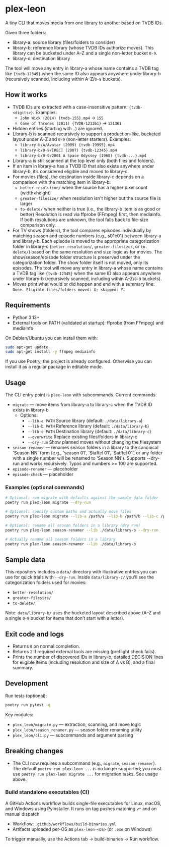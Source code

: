 # plex-leon

A tiny CLI that moves media from one library to another based on TVDB IDs.

Given three folders:
- library-a: source library (files/folders to consider)
- library-b: reference library (whose TVDB IDs authorize moves). This library can be bucketed under A–Z and a single non-letter bucket `0-9`.
- library-c: destination library

The tool will move any entry in library-a whose name contains a TVDB tag like `{tvdb-12345}` when the same ID also appears anywhere under library-b (recursively scanned, including within A–Z/`0-9` buckets).

## How it works

- TVDB IDs are extracted with a case-insensitive pattern: `{tvdb-<digits>}`. Examples:
	- `John Wick (2014) {tvdb-155}.mp4` → `155`
	- `Game of Thrones (2011) {TVDB-121361}` → `121361`
- Hidden entries (starting with `.`) are ignored.
- Library-b is scanned recursively to support a production-like, bucketed layout under A–Z and `0-9` (non-letter starters). Examples:
	- `library-b/A/Avatar (2009) {tvdb-19995}.mp4`
	- `library-b/0-9/[REC] (2007) {tvdb-12345}.mp4`
	- `library-b/0-9/2001 A Space Odyssey (1968) {tvdb-...}.mp4`
- Library-a is still scanned at the top level only (both files and folders).
- If an item in library-a has a TVDB ID that also exists anywhere under library-b, it’s considered eligible and moved to library-c.
- For movies (files), the destination inside library-c depends on a comparison with the matching item in library-b:
	- `better-resolution/` when the source has a higher pixel count (width×height)
	- `greater-filesize/` when resolution isn't higher but the source file is larger
	- `to-delete/` when neither is true (i.e., the library-b item is as good or better)
	Resolution is read via ffprobe (FFmpeg) first, then mediainfo. If both resolutions are unknown, the tool falls back to file-size comparison only.
- For TV shows (folders), the tool compares episodes individually by matching season and episode numbers (e.g., s01e01) between library-a and library-b. Each episode is moved to the appropriate categorization folder in library-c (`better-resolution/`, `greater-filesize/`, or `to-delete/`) based on the same resolution and size logic as for movies. The show/season/episode folder structure is preserved under the categorization folder. The show folder itself is not moved, only its episodes.
  The tool will move any entry in library-a whose name contains a TVDB tag like `{tvdb-12345}` when the same ID also appears anywhere under library-b (recursively scanned, including within A–Z/`0-9` buckets).
- Moves print what would or did happen and end with a summary line: `Done. Eligible files/folders moved: X; skipped: Y.`

## Requirements

- Python 3.13+
- External tools on PATH (validated at startup): ffprobe (from FFmpeg) and mediainfo

On Debian/Ubuntu you can install them with:

```bash
sudo apt-get update
sudo apt-get install -y ffmpeg mediainfo
```

If you use Poetry, the project is already configured. Otherwise you can install it as a regular package in editable mode.

## Usage

The CLI entry point is `plex-leon` with subcommands. Current commands:

- `migrate` — move items from library-a to library-c when the TVDB ID exists in library-b
	- Options:
		- `--lib-a PATH`  Source library (default: `./data/library-a`)
		- `--lib-b PATH`  Reference library (default: `./data/library-b`)
		- `--lib-c PATH`  Destination library (default: `./data/library-c`)
		- `--overwrite`   Replace existing files/folders in library-c
		- `--dry-run`     Show planned moves without changing the filesystem
- `season-renamer` — renames season folders in a library to the canonical 'Season NN' form (e.g., 'season 01', 'Staffel 01', 'Satffel 01', or any folder with a single number will be renamed to 'Season NN'). Supports --dry-run and works recursively. Typos and numbers >= 100 are supported.
- `episode-renamer` — placeholder
- `episode-check` — placeholder

### Examples (optional commands)

```bash
# Optional: run migrate with defaults against the sample data folder
poetry run plex-leon migrate --dry-run

# Optional: specify custom paths and actually move files
poetry run plex-leon migrate --lib-a /path/a --lib-b /path/b --lib-c /path/c --overwrite

# Optional: rename all season folders in a library (dry run)
poetry run plex-leon season-renamer --lib ./data/library-b --dry-run

# Actually rename all season folders in a library
poetry run plex-leon season-renamer --lib ./data/library-b
```

## Sample data

This repository includes a `data/` directory with illustrative entries you can use for quick trials with `--dry-run`.
Inside `data/library-c/` you'll see the categorization folders used for movies:
- `better-resolution/`
- `greater-filesize/`
- `to-delete/`

Note: `data/library-b/` uses the bucketed layout described above (A–Z and a single `0-9` bucket for items that don’t start with a letter).

## Exit code and logs

- Returns `0` on normal completion.
- Returns `2` if required external tools are missing (preflight check fails).
- Prints the number of discovered IDs in library-b, detailed DECISION lines for eligible items (including resolution and size of A vs B), and a final summary.

## Development

Run tests (optional):

```bash
poetry run pytest -q
```

Key modules:
- `plex_leon/migrate.py` — extraction, scanning, and move logic
- `plex_leon/season_renamer.py` — season folder renaming utility
- `plex_leon/cli.py` — subcommands and argument parsing

## Breaking changes

- The CLI now requires a subcommand (e.g., `migrate`, `season-renamer`). The default `poetry run plex-leon ...` is no longer supported; you must use `poetry run plex-leon migrate ...` for migration tasks. See usage above.


### Build standalone executables (CI)

A GitHub Actions workflow builds single-file executables for Linux, macOS, and Windows using PyInstaller. It runs on tag pushes matching `v*` and on manual dispatch.

- Workflow: `.github/workflows/build-binaries.yml`
- Artifacts uploaded per-OS as `plex-leon-<OS>` (or `.exe` on Windows)

To trigger manually, use the Actions tab → build-binaries → Run workflow.
